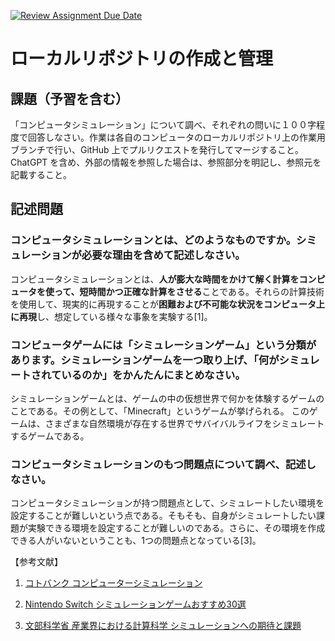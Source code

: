 [![Review Assignment Due Date](https://classroom.github.com/assets/deadline-readme-button-24ddc0f5d75046c5622901739e7c5dd533143b0c8e959d652212380cedb1ea36.svg)](https://classroom.github.com/a/wXVH1iCY)
# ローカルリポジトリの作成と管理

## 課題（予習を含む）

「コンピュータシミュレーション」について調べ、それぞれの問いに１００字程度で回答しなさい。作業は各自のコンピュータのローカルリポジトリ上の作業用ブランチで行い、GitHub 上でプルリクエストを発行してマージすること。ChatGPT を含め、外部の情報を参照した場合は、参照部分を明記し、参照元を記載すること。

## 記述問題

### コンピュータシミュレーションとは、どのようなものですか。シミュレーションが必要な理由を含めて記述しなさい。
コンピュータシミュレーションとは、**人が膨大な時間をかけて解く計算をコンピュータを使って、短時間かつ正確な計算をさせる**ことである。それらの計算技術を使用して、現実的に再現することが**困難および不可能な状況をコンピュータ上に再現**し、想定している様々な事象を実験する[1]。


### コンピュータゲームには「シミュレーションゲーム」という分類があります。シミュレーションゲームを一つ取り上げ、「何がシミュレートされているのか」をかんたんにまとめなさい。
シミュレーションゲームとは、ゲームの中の仮想世界で何かを体験するゲームのことである。その例として、「Minecraft」というゲームが挙げられる。
このゲームは、さまざまな自然環境が存在する世界でサバイバルライフをシミュレートするゲームである。



### コンピュータシミュレーションのもつ問題点について調べ、記述しなさい。
コンピュータシミュレーションが持つ問題点として、シミュレートしたい環境を設定することが難しいという点である。そもそも、自身がシミュレートしたい課題が実験できる環境を設定することが難しいのである。さらに、その環境を作成できる人がいないということも、1つの問題点となっている[3]。



【参考文献】
1. [コトバンク コンピューターシミュレーション](https://kotobank.jp/word/%E3%82%B3%E3%83%B3%E3%83%94%E3%83%A5%E3%83%BC%E3%82%BF%E3%83%BC%E3%83%BB%E3%82%B7%E3%83%9F%E3%83%A5%E3%83%AC%E3%83%BC%E3%82%B7%E3%83%A7%E3%83%B3-185665)

1. [Nintendo Switch シミュレーションゲームおすすめ30選](https://gamewith.jp/switch/article/show/1436)

1. [文部科学省 産業界における計算科学 シミュレーションへの期待と課題](https://www.mext.go.jp/b_menu/shingi/chousa/shinkou/028/shiryo/__icsFiles/afieldfile/2012/05/17/1320924_5.pdf)

